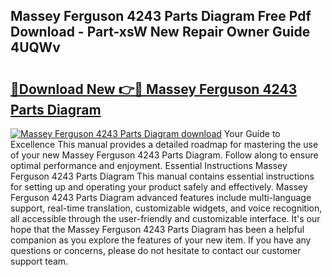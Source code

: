 ## Massey Ferguson 4243 Parts Diagram Free Pdf Download - Part-xsW New Repair Owner Guide 4UQWv

# <h2><a href="http://dfsqoep.blite.top/?on=Massey+Ferguson+4243+Parts+Diagram">🔗Download New 👉🔴 Massey Ferguson 4243 Parts Diagram</a></h2>

[![Massey Ferguson 4243 Parts Diagram download](https://i.imgur.com/lujVjoI.png)](http://dfsqoep.blite.top/?on=Massey+Ferguson+4243+Parts+Diagram)
Your Guide to Excellence This manual provides a detailed roadmap for mastering the use of your new Massey Ferguson 4243 Parts Diagram. Follow along to ensure optimal performance and enjoyment. Essential Instructions Massey Ferguson 4243 Parts Diagram This manual contains essential instructions for setting up and operating your product safely and effectively. Massey Ferguson 4243 Parts Diagram advanced features include multi-language support, real-time translation, customizable widgets, and voice recognition, all accessible through the user-friendly and customizable interface. It's our hope that the Massey Ferguson 4243 Parts Diagram has been a helpful companion as you explore the features of your new item. If you have any questions or concerns, please do not hesitate to contact our customer support team.
